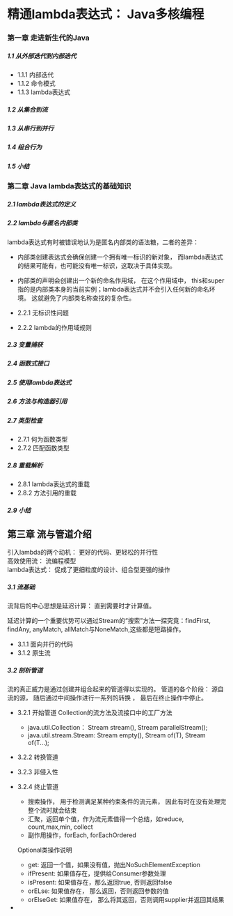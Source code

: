 # 精通lambda表达式： Java多核编程
 

### 第一章 走进新生代的Java 

##### 1.1 从外部迭代到内部迭代  

- 1.1.1 内部迭代 
- 1.1.2 命令模式  
- 1.1.3 lambda表达式 

##### 1.2 从集合到流 

##### 1.3 从串行到并行  

##### 1.4 组合行为  

##### 1.5 小结  

### 第二章 Java lambda表达式的基础知识

##### 2.1 lambda表达式的定义

##### 2.2 lambda与匿名内部类  

lambda表达式有时被错误地认为是匿名内部类的语法糖，二者的差异： 
- 内部类创建表达式会确保创建一个拥有唯一标识的新对象， 而lambda表达式的结果可能有，也可能没有唯一标识，这取决于具体实现。 
- 内部类的声明会创建出一个新的命名作用域， 在这个作用域中， this和super指的是内部类本身的当前实例；lambda表达式并不会引入任何新的命名环境。 
  这就避免了内部类名称查找的复杂性。 

- 2.2.1 无标识性问题 
- 2.2.2 lambda的作用域规则 

##### 2.3 变量捕获 

##### 2.4 函数式接口 

##### 2.5 使用lambda表达式

##### 2.6 方法与构造器引用  

##### 2.7 类型检查 

- 2.7.1 何为函数类型  
- 2.7.2 匹配函数类型  

##### 2.8 重载解析  

- 2.8.1 lambda表达式的重载 
- 2.8.2 方法引用的重载 

##### 2.9 小结   

## 第三章 流与管道介绍 

引入lambda的两个动机： 更好的代码、更轻松的并行性  
高效使用流： 流编程模型   
lambda表达式： 促成了更细粒度的设计、组合型更强的操作   

##### 3.1 流基础  

流背后的中心思想是延迟计算： 直到需要时才计算值。 

延迟计算的一个重要优势可以通过Stream的“搜索”方法一探究竟：findFirst, findAny, anyMatch, allMatch与NoneMatch,这些都是短路操作。 

- 3.1.1 面向并行的代码
- 3.1.2 原生流  

##### 3.2 剖析管道  

流的真正威力是通过创建并组合起来的管道得以实现的。 
管道的各个阶段： 源自流的源， 随后通过中间操作进行一系列的转换 ， 最后在终止操作中停止。 

- 3.2.1 开始管道 
  Collection的流方法及流接口中的工厂方法  
  - java.util.Collection<T>： Stream<T> stream(), Stream<T> parallelStream(); 
  - java.util.stream.Stream<T>: Stream<T> empty(), Stream<T> of(T), Stream<T> of(T...); 
- 3.2.2 转换管道
- 3.2.3 非侵入性 
- 3.2.4 终止管道 
  - 搜索操作， 用于检测满足某种约束条件的流元素， 因此有时在没有处理完整个流时就会结束 
  - 汇聚，返回单个值，作为流元素值得一个总结，如reduce, count,max,min, collect
  - 副作用操作，forEach, forEachOrdered 

  Optional类操作说明
  - get: 返回一个值，如果没有值，抛出NoSuchElementException 
  - ifPresent: 如果值存在，提供给Consumer参数处理 
  - isPresent: 如果值存在，那么返回true, 否则返回false
  - orELse: 如果值存在， 那么返回，否则返回参数的值  
  - orElseGet: 如果值存在， 那么将其返回，否则调用supplier并返回其结果  
- 